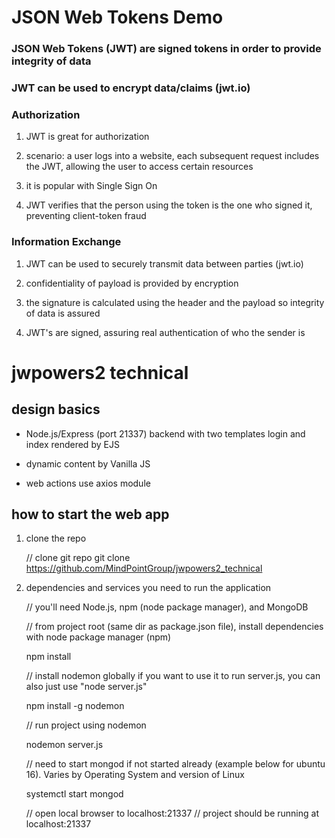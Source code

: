 # JSON Web Tokens Demo

### JSON Web Tokens (JWT) are signed tokens in order to provide integrity of data

### JWT can be used to encrypt data/claims (jwt.io)

### Authorization

1. JWT is great for authorization

2. scenario: a user logs into a website, each subsequent request includes the JWT, allowing the user to access certain resources

3. it is popular with Single Sign On

4. JWT verifies that the person using the token is the one who signed it, preventing client-token fraud

### Information Exchange

1. JWT can be used to securely transmit data between parties (jwt.io)

2. confidentiality of payload is provided by encryption

3. the signature is calculated using the header and the payload so integrity of data is assured

4. JWT's are signed, assuring real authentication of who the sender is


# jwpowers2 technical 

## design basics

* Node.js/Express (port 21337) backend with two templates login and index rendered by EJS

* dynamic content by Vanilla JS

* web actions use axios module

## how to start the web app

1. clone the repo

    // clone git repo
    git clone https://github.com/MindPointGroup/jwpowers2_technical

2. dependencies and services you need to run the application

    // you'll need Node.js, npm (node package manager), and MongoDB

    // from project root (same dir as package.json file), install dependencies with node package manager (npm)

    npm install 

    // install nodemon globally if you want to use it to run server.js, you can also just use "node server.js"

    npm install -g nodemon

    // run project using nodemon

    nodemon server.js

    // need to start mongod if not started already (example below for ubuntu 16). Varies by Operating System and version of Linux

    systemctl start mongod

    // open local browser to localhost:21337
    // project should be running at localhost:21337

    

